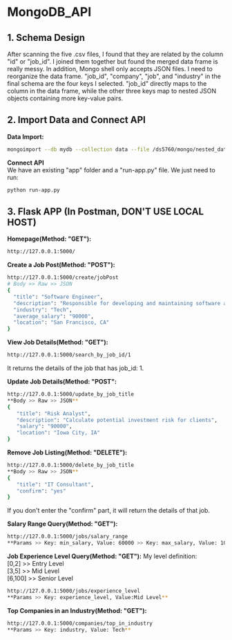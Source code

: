 # MongoDB_API
## 1. Schema Design <br>
After scanning the five .csv files, I found that they are related by the column "id" or "job_id". I joined them together but found the merged data frame is really messy. In addition, Mongo shell only accepts JSON files. I need to reorganize the data frame. "job_id", "company", "job", and "industry" in the final schema are the four keys I selected. "job_id" directly maps to the column in the data frame, while the other three keys map to nested JSON objects containing more key-value pairs. <br>
## 2. Import Data and Connect API <br>
**Data Import:** <br>
```bash
mongoimport --db mydb --collection data --file /ds5760/mongo/nested_data.json --jsonArray
``` 
**Connect API** <br>
We have an existing "app" folder and a "run-app.py" file. We just need to run: <br>
```bash
python run-app.py
```
## 3. Flask APP (In Postman, DON'T USE LOCAL HOST)
**Homepage(Method: "GET"):**
```bash
http://127.0.0.1:5000/
```
**Create a Job Post(Method: "POST"):**
```bash
http://127.0.0.1:5000/create/jobPost
# Body >> Raw >> JSON
{
  "title": "Software Engineer",
  "description": "Responsible for developing and maintaining software applications.",
  "industry": "Tech",
  "average_salary": "90000",
  "location": "San Francisco, CA"
}
```
**View Job Details(Method: "GET"):**
```bash
http://127.0.0.1:5000/search_by_job_id/1
```
It returns the details of the job that has job_id: 1. <br>

**Update Job Details(Method: "POST":**
```bash
http://127.0.0.1:5000/update_by_job_title
**Body >> Raw >> JSON**
{
   "title": "Risk Analyst",
   "description": "Calculate potential investment risk for clients",
   "salary": "90000",
   "location": "Iowa City, IA"
}
```

**Remove Job Listing(Method: "DELETE"):**
```bash
http://127.0.0.1:5000/delete_by_job_title
**Body >> Raw >> JSON**
{
   "title": "IT Consultant",
   "confirm": "yes"
}
```
If you don't enter the "confirm" part, it will return the details of that job. <br>

**Salary Range Query(Method: "GET"):**
```bash
http://127.0.0.1:5000/jobs/salary_range
**Params >> Key: min_salary, Value: 60000 >> Key: max_salary, Value: 100000**
```

**Job Experience Level Query(Method: "GET"):**
My level definition: <br>
[0,2] >> Entry Level <br>
[3,5] >> Mid Level <br>
[6,100] >> Senior Level <br>
```bash
http://127.0.0.1:5000/jobs/experience_level
**Params >> Key: experience_level, Value:Mid Level**
```

**Top Companies in an Industry(Method: "GET"):**
```bash
http://127.0.0.1:5000/companies/top_in_industry
**Params >> Key: industry, Value: Tech**
```

